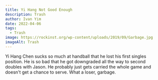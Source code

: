 ```yaml
---
title: Yi Hang Not Good Enough
description: Trash
author: Ivan Yim
date: 2022-04-06
tags:
  - Trash
image: https://rockinst.org/wp-content/uploads/2019/09/Garbage.jpg
imageAlt: Trash
---
```

Yi Hang Chen sucks so much at handball that he lost his first singles position. He is so bad that he got downgraded all the way to second doubles with Jason. He probably just gets carried the whole game and doesn't get a chance to serve. What a loser, garbage.
